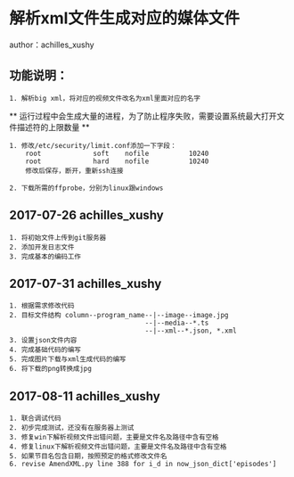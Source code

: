 # 解析xml文件生成对应的媒体文件
author：achilles_xushy
## 功能说明：
    1. 解析big xml，将对应的视频文件改名为xml里面对应的名字

** 运行过程中会生成大量的进程，为了防止程序失败，需要设置系统最大打开文件描述符的上限数量 **
    
    1. 修改/etc/security/limit.conf添加一下字段：
        root             soft    nofile          10240
        root             hard    nofile          10240
        修改后保存，断开，重新ssh连接
        
    2. 下载所需的ffprobe，分别为linux跟windows

## 2017-07-26 achilles_xushy
    1. 将初始文件上传到git服务器
    2. 添加开发日志文件
    3. 完成基本的编码工作
    
## 2017-07-31 achilles_xushy
    1. 根据需求修改代码
    2. 目标文件结构 column--program_name--|--image--image.jpg
                                      --|--media--*.ts
                                      --|--xml--*.json, *.xml
    3. 设置json文件内容
    4. 完成基础代码的编写
    5. 完成图片下载与xml生成代码的编写
    6. 将下载的png转换成jpg
    
## 2017-08-11 achilles_xushy
    1. 联合调试代码
    2. 初步完成测试，还没有在服务器上测试
    3. 修复win下解析视频文件出错问题，主要是文件名及路径中含有空格
    4. 修复linux下解析视频文件出错问题，主要是文件名及路径中含有空格
    5. 如果节目名包含日期，按照预定的格式修改文件名
    6. revise AmendXML.py line 388 for i_d in now_json_dict['episodes'] 
  

